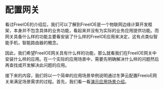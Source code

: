 # 配置网关

看过FreeIOE的介绍后，我们可以了解到FreeIOE是一个物联网边缘计算开发框架，本身并不包含具体的业务功能，看起来并没有为实际的业务应用提供功能。而网关具备什么样的功能主要看安装了什么样的FreeIOE应用来决定，这有点类似智能手机，智能路由器的概念。

因此，我们希望FreeIOE网关具有什么样的功能，那么就看我们在FreeIOE网关中安装什么样的应用。在一个实际的应用场景中，需要先明确解决什么样的问题然后再查找或开发解决此问题的应用。

接下来的内容，我们将以一个简单的应用场景举例说明通过冬笋云配置FreeioE网关来满足场景需求的过程。首先，我们看一看[演示应用场景介绍](Demo-scene-intro.md)。